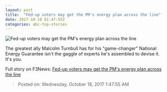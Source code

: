 ```yaml
---
layout: post
title:  "Fed-up voters may get the PM's energy plan across the line"
date: 2017-10-18 01:47:55Z
categories: abc-top-stories
---
```


![Fed-up voters may get the PM's energy plan across the line](http://www.abc.net.au/news/image/9060870-1x1-700x700.jpg)

The greatest ally Malcolm Turnbull has for his "game-changer" National Energy Guarantee isn't the gaggle of experts he's assembled to devise it. It's you.


Full story on F3News: [Fed-up voters may get the PM's energy plan across the line](http://www.f3nws.com/n/afEbHC)

> Posted on: Wednesday, October 18, 2017 1:47:55 AM
